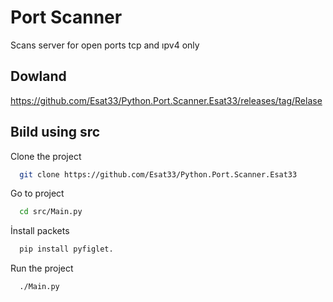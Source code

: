 
# Port Scanner

Scans server for open ports tcp and ıpv4 only


## Dowland
https://github.com/Esat33/Python.Port.Scanner.Esat33/releases/tag/Relase
    
## Bıild using src

Clone the project

```bash
  git clone https://github.com/Esat33/Python.Port.Scanner.Esat33
```

 Go to project 

```bash
  cd src/Main.py
```

İnstall packets

```bash
  pip install pyfiglet.
```

Run the project
```bash
  ./Main.py
```

  
